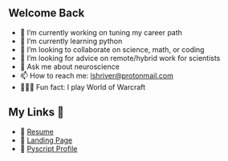 ## Welcome Back

- 🧭 I’m currently working on tuning my career path
- 🐍 I’m currently learning python
- 💬 I’m looking to collaborate on science, math, or coding
- 🔰 I’m looking for advice on remote/hybrid work for scientists
- 🧠 Ask me about neuroscience
- 📫 How to reach me: lshriver@protonmail.com
- 🧝🏻‍♀️ Fun fact: I play World of Warcraft

## My Links 🔗
- 📄 [Resume](https://lshriver.github.io/myCV/)
- 🌲 [Landing Page](https://lshriver.github.io/landing-page/)
- 🐍 [Pyscript Profile](https://pyscript.com/@eigenscribe)
